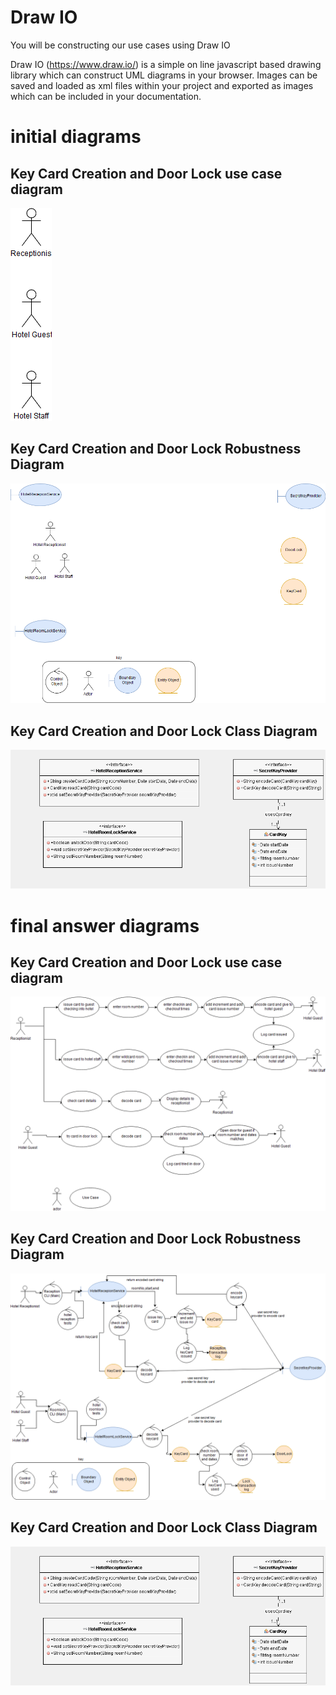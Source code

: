 
# Draw IO

You will be constructing our use cases using Draw IO

Draw IO (https://www.draw.io/) is a simple on line javascript based drawing library which can construct UML diagrams in your browser. 
Images can be saved and loaded as xml files within your project and exported as images which can be included in your documentation.

# initial diagrams

## Key Card Creation and Door Lock use case diagram

![alt text](../lock-uml/drawio/lockusecase-drawio.png "Figure lockusecase-drawio.png")

## Key Card Creation and Door Lock Robustness Diagram 

![alt text](../lock-uml/drawio/lock-robustness-diagram-drawio.png "Figure lock-robustness-diagram-drawio.png")

## Key Card Creation and Door Lock Class Diagram

![alt text](../lock-uml/images/lockClassDiagram.png "Figure lockClassDiagram.png")

# final answer diagrams

## Key Card Creation and Door Lock use case diagram

![alt text](../lock-uml/drawio-answers/lockusecase-drawio.png "Figure lockusecase-drawio.png")

## Key Card Creation and Door Lock Robustness Diagram 

![alt text](../lock-uml/drawio-answers/lock-robustness-diagram-drawio.png "Figure lock-robustness-diagram-drawio.png")

## Key Card Creation and Door Lock Class Diagram

![alt text](../lock-uml/images/lockClassDiagram.png "Figure lockClassDiagram.png")




